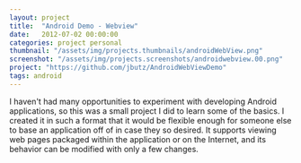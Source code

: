 ```yaml
---
layout: project
title:  "Android Demo - Webview"
date:   2012-07-02 00:00:00
categories: project personal
thumbnail: "/assets/img/projects.thumbnails/androidWebView.png"
screenshot: "/assets/img/projects.screenshots/androidwebview.00.png"
project: "https://github.com/jbutz/AndroidWebViewDemo"
tags: android
---
```

I haven't had many opportunities to experiment with developing Android applications, so this was a small project I did to learn some of the basics. 
I created it in such a format that it would be flexible enough for someone else to base an application off of in case they so desired. 
It supports viewing web pages packaged within the application or on the Internet, and its behavior can be modified with only a few changes.
